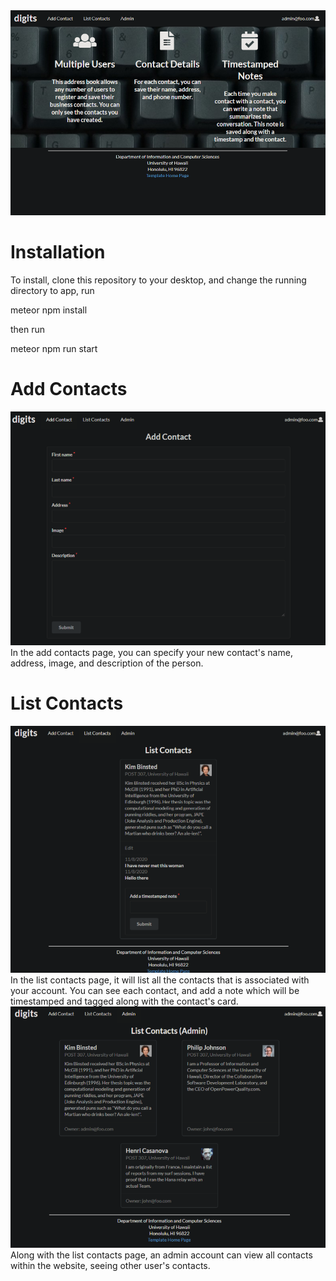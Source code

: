 <img src="doc/landing-page.png">

# Installation
To install, clone this repository to your desktop, and change the running directory to app, 
run

meteor npm install

then run

meteor npm run start


# Add Contacts
<img src="doc/add-contacts.png">
In the add contacts page, you can specify your new contact's name, address, image, and description of the person.


# List Contacts
<img src="doc/list-contacts.png">
In the list contacts page, it will list all the contacts that is associated with your account. You can see each contact, and add a note which will be timestamped and tagged along with the contact's card.

<img src="doc/list-contacts-admin.png">
Along with the list contacts page, an admin account can view all contacts within the website, seeing other user's contacts.
